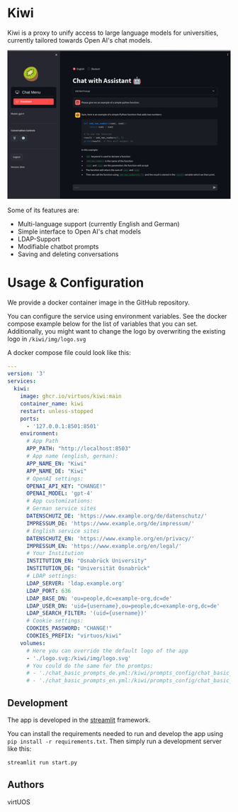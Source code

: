 # Kiwi

Kiwi is a proxy to unify access to large language models for universities, currently tailored towards Open AI's chat models.

![screenshot.png](docs/assets/screenshot.png)

Some of its features are:
- Multi-language support (currently English and German)
- Simple interface to Open AI's chat models
- LDAP-Support
- Modifiable chatbot prompts
- Saving and deleting conversations

# Usage & Configuration

We provide a docker container image in the GitHub repository.

You can configure the service using environment variables.
See the docker compose example below for the list of variables that you can set.
Additionally, you might want to change the logo by overwriting the existing logo in `/kiwi/img/logo.svg`

A docker compose file could look like this:

```yml
---
version: '3'
services:
  kiwi:
    image: ghcr.io/virtuos/kiwi:main
    container_name: kiwi
    restart: unless-stopped
    ports:
      - '127.0.0.1:8501:8501'
    environment:
      # App Path
      APP_PATH: "http://localhost:8503"
      # App name (english, german):
      APP_NAME_EN: "Kiwi"
      APP_NAME_DE: "Kiwi"
      # OpenAI settings:
      OPENAI_API_KEY: "CHANGE!"
      OPENAI_MODEL: 'gpt-4'
      # App customizations:
      # German service sites
      DATENSCHUTZ_DE: 'https://www.example.org/de/datenschutz/'
      IMPRESSUM_DE: 'https://www.example.org/de/impressum/'
      # English service sites
      DATENSCHUTZ_EN: 'https://www.example.org/en/privacy/'
      IMPRESSUM_EN: 'https://www.example.org/en/legal/'
      # Your Institution
      INSTITUTION_EN: "Osnabrück University"
      INSTITUTION_DE: "Universität Osnabrück"
      # LDAP settings:
      LDAP_SERVER: 'ldap.example.org'
      LDAP_PORT: 636
      LDAP_BASE_DN: 'ou=people,dc=example-org,dc=de'
      LDAP_USER_DN: 'uid={username},ou=people,dc=example-org,dc=de'
      LDAP_SEARCH_FILTER: '(uid={username})'
      # Cookie settings:
      COOKIES_PASSWORD: "CHANGE!"
      COOKIES_PREFIX: "virtuos/kiwi"
    volumes:
      # Here you can override the default logo of the app
      - './logo.svg:/kiwi/img/logo.svg'
      # You could do the same for the promtps:
      # - './chat_basic_prompts_de.yml:/kiwi/prompts_config/chat_basic_prompts_de.yml
      # - './chat_basic_prompts_en.yml:/kiwi/prompts_config/chat_basic_prompts_en.yml
```

## Development

The app is developed in the [streamlit](https://streamlit.io/) framework.

You can install the requirements needed to run and develop the app using `pip install -r requirements.txt`.
Then simply run a development server like this:

```bash
streamlit run start.py
```

## Authors

virtUOS
